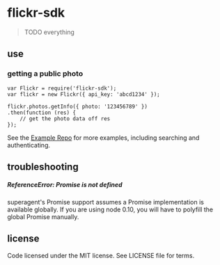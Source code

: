 # flickr-sdk

> TODO everything

## use

### getting a public photo
```
var Flickr = require('flickr-sdk');
var flickr = new Flickr({ api_key: 'abcd1234' });

flickr.photos.getInfo({ photo: '123456789' })
.then(function (res) {
	// get the photo data off res
});
```

See the [Example Repo](https://github.com/flickr/flickr-sdk-examples) for more examples, including searching and authenticating.

## troubleshooting

##### ReferenceError: Promise is not defined

superagent's Promise support assumes a Promise implementation is available globally. If you are using node 0.10, you will have to polyfill the global Promise manually.

## license

Code licensed under the MIT license. See LICENSE file for terms.
